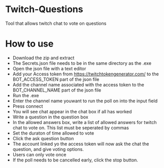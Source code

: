 # Twitch-Questions
Tool that allows twitch chat to vote on questions

# How to use
- Download the zip and extract
- The Secrets.json file needs to be in the same directory as the .exe
- Open the json file with a text editor
- Add your Access token from https://twitchtokengenerator.com/ to the BOT_ACCESS_TOKEN part of the json file
- Add the channel name associated with the access token to the BOT_CHANNEL_NAME part of the json file
- Run the .exe
- Enter the channel name youwant to run the poll on into the input field
- Press connect
- You will see chat appear in the chat box if all has worked
- Write a question in the question box
- In the allowed answers box, write a list of allowed answers for twitch chat to vote on. This list must be seperated by commas
- Set the duraton of time allowed to vote
- Click the ask question button
- The account linked yo the access token will now ask the chat the question, and give voting options.
- Users can only vote once
- If the poll needs to be cancelled early, click the stop button.
